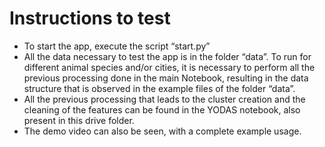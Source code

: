 # Instructions to test

- To start the app, execute the script “start.py”
- All the data necessary to test the app is in the folder “data”. To run for different animal species and/or cities, it is necessary to perform all the previous processing done in the main Notebook, resulting in the data structure that is observed in the example files of the folder “data”.
- All the previous processing that leads to the cluster creation and the cleaning of the features can be found in the YODAS notebook, also present in this drive folder.
- The demo video can also be seen, with a complete example usage.
